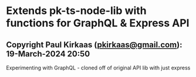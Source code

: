# Extends pk-ts-node-lib with functions for GraphQL & Express API

## Copyright Paul Kirkaas (pkirkaas@gmail.com): 19-March-2024 20:50

Experimenting with GraphQL - cloned off of original API lib with just express


